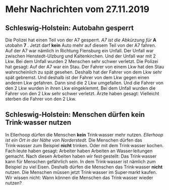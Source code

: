 #          Mehr Nachrichten vom 27.11.2019      


##                Schleswig-Holstein: Autobahn gesperrt            
Die Polizei hat einen Teil von der A7 gesperrt.  *A7 ist die Abkürzung für*  **A** utobahn **7** . Jetzt darf **kein** Auto mehr auf diesem Teil von der A7 fahren. Auf der A7 war nämlich in Richtung Flensburg ein Unfall. Der Unfall war zwischen Henstedt-Ulzburg und Kaltenkirchen. Und der Unfall war mit 2 Lkw. Bei dem Unfall wurden 2 Menschen sehr schwer verletzt. Die Polizei hat gesagt: Auf der A7 war ein Stau. Der Fahrer von einem Lkw hat den Stau wahrscheinlich zu spät gesehen. Deshalb hat der Fahrer von dem Lkw sehr spät gebremst. Und deshalb ist der Fahrer von dem Lkw gegen einen anderen Lkw gefahren. Dann sind die 2 Lkw umgefallen. Und die Fahrer von den 2 Lkw wurden in ihren Lkw eingeklemmt. Bei dem Unfall wurden die Fahrer von den 2 Lkw sehr schwer verletzt. Ärzte haben gesagt: Vielleicht sterben die Fahrer von den 2 Lkw. 

##                Schleswig-Holstein: Menschen dürfen kein Trink·wasser nutzen            
In Ellerhoop dürfen die Menschen **kein** Trink·wasser mehr nutzen.  *Ellerhoop ist ein Ort in der Nähe von Norderstedt.*  Die Menschen dürfen das Trink·wasser zum Beispiel **nicht** trinken. Oder mit dem Trink·wasser kochen. Fach·leute haben gesagt: Arbeiter haben Arbeiten an Wasser·leitungen gemacht. Nach diesen Arbeiten haben wir fest·gestellt: Das Trink·wasser kann für Menschen gefährlich sein. In dem Trink·wasser ist nämlich zum Beispiel zu viel Eisen. Deshalb dürfen die Menschen das Trink·wasser **nicht** nutzen. Die Menschen müssen jetzt Trink·wasser im Super·markt kaufen. Wir wissen nicht: Wann können die Menschen das Trink·wasser wieder nutzen? 

